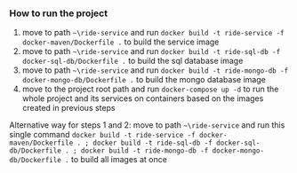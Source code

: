 ### How to run the project
1. move to path `~\ride-service` and run `docker build -t ride-service -f docker-maven/Dockerfile .` to build the service image
2. move to path `~\ride-service` and run `docker build -t ride-sql-db -f docker-sql-db/Dockerfile .` to build the sql database image
2. move to path `~\ride-service` and run `docker build -t ride-mongo-db -f docker-mongo-db/Dockerfile .` to build the mongo database image
3. move to the project root path and run `docker-compose up -d` to run the whole project and its services on containers based on the images created in previous steps

Alternative way for steps 1 and 2: move to path `~\ride-service` and run this single command `docker build -t ride-service -f docker-maven/Dockerfile . ; docker build -t ride-sql-db -f docker-sql-db/Dockerfile . ; docker build -t ride-mongo-db -f docker-mongo-db/Dockerfile .` to build all images at once